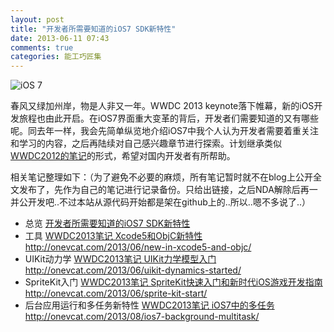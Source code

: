 ```yaml
---
layout: post
title: "开发者所需要知道的iOS7 SDK新特性"
date: 2013-06-11 07:43
comments: true
categories: 能工巧匠集
---
```


![iOS 7](http://img.onevcat.com/2013/ios-7-logo.png)

春风又绿加州岸，物是人非又一年。WWDC 2013 keynote落下帷幕，新的iOS开发旅程也由此开启。在iOS7界面重大变革的背后，开发者们需要知道的又有哪些呢。同去年一样，我会先简单纵览地介绍iOS7中我个人认为开发者需要着重关注和学习的内容，之后再陆续对自己感兴趣章节进行探索。计划继承类似[WWDC2012的笔记](http://onevcat.com/2012/06/%E5%BC%80%E5%8F%91%E8%80%85%E6%89%80%E9%9C%80%E8%A6%81%E7%9F%A5%E9%81%93%E7%9A%84ios6-sdk%E6%96%B0%E7%89%B9%E6%80%A7/)的形式，希望对国内开发者有所帮助。

相关笔记整理如下：（为了避免不必要的麻烦，所有笔记暂时就不在blog上公开全文发布了，先作为自己的笔记进行记录备份。只给出链接，之后NDA解除后再一并公开发吧..不过本站从源代码开始都是架在github上的..所以..嗯不多说了..）

* 总览 [开发者所需要知道的iOS7 SDK新特性](http://onevcat.com/2013/06/developer-should-know-about-ios7/)
* 工具 [WWDC2013笔记 Xcode5和ObjC新特性](http://onevcat.com/) http://onevcat.com/2013/06/new-in-xcode5-and-objc/
* UIKit动力学 [WWDC2013笔记 UIKit力学模型入门](http://onevcat.com/) http://onevcat.com/2013/06/uikit-dynamics-started/
* SpriteKit入门 [WWDC2013笔记 SpriteKit快速入门和新时代iOS游戏开发指南](http://onevcat.com/) http://onevcat.com/2013/06/sprite-kit-start/
* 后台应用运行和多任务新特性 [WWDC2013笔记 iOS7中的多任务](http://onevcat.com/) http://onevcat.com/2013/08/ios7-background-multitask/

<!--
---

### UI相关
#### 全新UI设计
iOS7最大的变化莫过于UI设计，也许你会说UI设计“这是设计师大大们应该关注的事情，不关开发者的事，我们只需要替换图片就行了”。那你就错了。UI的变化必然带来使用习惯和方式的转变，如何运用iOS7的UI，如何是自己的应用更切合新的系统，都是需要考虑的事情。另外值得注意的是，使用iOS7 SDK（现在只有Xcode5预览版提供）打包的应用在iOS7上运行时将会自动使用iOS7的新界面，所以原有应用可能需要对新界面进行重大调整。具体的iOS7中所使用的UI元素的人际交互界面文档，可以从[这里](https://developer.apple.com/library/prerelease/ios/design/index.html#//apple_ref/doc/uid/TP40013289)找到（应该是需要开发者账号才能看）。

简单总结来说，以现在上手体验看来新的UI变化改进有如下几点：

* 状态栏，导航栏和应用实际展示内容不再界限：系统自带的应用都不再区分状态栏和navigation bar，而是用统一的颜色力求简洁。这也算是一种趋势。
* BarItem的按钮全部文字化：这点做的相当坚决，所有的导航和工具条按钮都取消了拟物化，原来的文字（比如“Edit”，“Done”之类）改为了简单的文字，原来的图标（比如新建或者删除）也做了简化。
* 程序打开加入了动画：从主界面到图标所在位置的一个放大，同时显示应用的载入界面。

自己实验了几个现有的AppStore应用在iOS7上的运行情况：

* [Pomodoro Do](https://itunes.apple.com/app/id533469911?mt=8)： 这是我自己开发的应用，运行正常，但是因为不是iOS7 SDK打包，所以在UI上使用了之前系统的，问题是导航栏Tint颜色丢失，导致很难看，需要尽快更新。
* Facebook：因为使用了图片自定义导航栏，而没有直接使用系统提供的材质，所以没什么问题。
* 面包旅行：直接Crash，无法打开，原因未知。



这次UI大改可以说是一次对敏捷开发的检验，原来的应用（特别是拟物化用得比较重的应用）虽然也能运行，但是很多UI自定义的地方需要更改不说，还容易让用户产生一种“来到了另一个世界”的感觉，同时可以看到也有部分应用无法运行。而对于苹果的封闭系统和只升不降的特性，开发者以及其应用必须要尽快适应这个新系统，这对于迭代快速，还在继续维护的应用来说会是一个机会。相信谁先能适应新的UI，谁就将在iOS7上占到先机。

#### UIKit的力学模型（UIKit Dynamics）
新增了`UIDynamicItem`委托，用来为UIView制定力学模型行为，当然其他任何对象都能通过实现这组接口来定义动力学行为，只不过在UIKit中可能应用最多。所谓动力学行为，是指将现实世界的我们常见的力学行为或者特性引入到UI中，比如重力等。通过实现UIDynamicItem，UIKit现在支持如下行为：

* UIAttachmentBehavior 连接两个实现了UIDynamicItem的物体（以下简称动力物体），一个物体移动时，另一个跟随移动
* UICollisionBehavior 指定边界，使两个动力物体可以进行碰撞
* UIGravityBehavior 顾名思义，为动力物体增加重力模拟
* UIPushBehavior 为动力物体施加持续的力
* UISnapBehavior 为动力物体指定一个附着点，想象一下类似挂一幅画在图钉上的感觉

如果有开发游戏的童鞋可能会觉得这些很多都是做游戏时候的需求，一种box2d之类的2D物理引擎的既视感跃然而出。没错的亲，动态UI，加上之后要介绍的Sprite Kit，极大的扩展了使用UIKit进行游戏开发的可能性。另外要注意UIDynamicItem不仅适用于UIKit，任何对象都可以实现接口来获得动态物体的一些特性，所以说用来做一些3D的或者其他奇怪有趣的事情也不是没有可能。如果觉得Cocos2D+box2d这样的组合使用起来不方便的话，现在动态UIKit+SpriteKit给出了新的选择。

### 游戏方面

iOS7 SDK极大加强了直接使用iOS SDK制作和分发游戏的体验，最主要的是引入了专门的游戏制作框架。

#### Sprite Kit Framework
这是个人认为iOS7 SDK最大的亮点，也是最重要的部分，iOS SDK终于有自己的精灵系统了。Sprite Kit Framework使用硬件加速的动画系统来表现2D和2.5D的游戏，它提供了制作游戏所需要的大部分的工具，包括图像渲染，动画系统，声音播放以及图像模拟的物理引擎。可以说这个框架是iOS SDK自带了一个较完备的2D游戏引擎，力图让开发者专注于更高层的实现和内容。和大多数游戏引擎一样，Sprite Kit内的内容都按照场景（Scene）来分开组织，一个场景可以包括贴图对象，视频，形状，粒子效果甚至是CoreImage滤镜等等。相对于现有的2D引擎来说，由于Sprite Kit是在系统层级进行的优化，渲染时间等都由框架决定，因此应该会有比较高的效率。

另外，Xcode还提供了创建粒子系统和贴图Atlas的工具。使用Xcode来管理粒子效果和贴图atlas，可以迅速在Sprite Kit中反应出来。

#### Game Controller Framework
为Made-for-iPhone/iPod/iPad (MFi) game controller设计的硬件的对应的框架，可以让用户用来连接和控制专门的游戏硬件。参考WWDC 2013开场视频中开始的赛车演示。现在想到的是，也许这货不仅可以用于游戏…或者苹果之后会扩展其应用，因为使用普及率很高的iPhone作为物联网的入口，似乎会是很有前途的事情。

#### GameCenter改进
GameCenter一直是苹果的败笔...虽然每年都在改进，但是一直没看到大的起色。今年也不例外，都是些小改动，不提也罢。

### 多任务强化

* 经常需要下载新内容的应用现在可以通过设置`UIBackgroundModes`为`fetch`来实现后台下载内容了，需要在AppDelegate里实现`setMinimumBackgroundFetchInterval:`以及`application:performFetchWithCompletionHandler: `来处理完成的下载，这个为后台运行代码提供了又一种选择。不过考虑到Apple如果继续严格审核的话，可能只有杂志报刊类应用能够取得这个权限吧。另外需要注意开发者仅只能指定一个最小间隔，最后下没下估计就得看系统娘的心情了。
* 同样是后台下载，以前只能推送提醒用户进入应用下载，现在可以接到推送并在后台下载。UIBackgroundModes设为remote-notification，并实现`application:didReceiveRemoteNotification:fetchCompletionHandler:`

为后台下载，开发者必须使用一个新的类`NSURLSession`，其实就是在NSURLConnection上加了个后台处理，使用类似，API十分简单，不再赘述。

### AirDrop
这个是iOS7的重头新功能，用户可以用它来分享照片，文档，链接，或者其他数据给附近的设备。但是不需要特别的实现，被集成在了标准的UIActivityViewController里，并没有单独的API提供。数据的话，可以通过实现UIActivityItemSource接口后进行发送。大概苹果也不愿意看到超出他们控制的文件分享功能吧，毕竟这和iOS设计的初衷不一样。如果你不使用UIActivityViewController的话，可能是无法在应用里实装AirDrop功能了。

### 地图
Apple在继续在地图应用上的探索，MapKit的改进也乏善可陈。我一直相信地图类应用的瓶颈一定在于数据，但是对于数据源的建立并不是一年两年能够完成的。Google在这一块凭借自己的搜索引擎有着得天独厚的优势，苹果还差的很远很远。看看有哪些新东西吧：

* MKMapCamera，可以将一个MKMapCamera对象添加到地图上，在指明位置，角度和方向后将呈现3D的样子…大概可以想象成一个数字版的Google街景..
* MKDirections 获取Apple提供的基于方向的路径，然后可以用来将路径绘制在自己的应用中。这可能对一些小的地图服务提供商产生冲击，但是还是那句话，地图是一个数据的世界，在拥有完备数据之前，Apple不是Google的对手。这个状况至少会持续好几年（也有可能是永远）。
* MKGeodesicPolyline 创建一个随地球曲率的线，并附加到地图上，完成一些视觉效果。
* MKMapSnapshotter 使用其拍摄基于地图的照片，也许各类签到类应用会用到
* 改变了overlay物件的渲染方式

### Inter-App Audio 应用间的音频
AudioUnit框架中加入了在同一台设备不同应用之间发送MIDI指令和传送音频的能力。比如在一个应用中使用AudioUnit录音，然后在另一个应用中打开以处理等。在音源应用中声明一个AURemoteIO实例来标为Inter-App可用，在目标应用中使用新的发现接口来发现并获取音频。
想法很好，也算是在应用内共享迈出了一步，不过我对现在使用AudioUnit这样的低层级框架的应用数量表示不乐观。也许今后会有一些为更高层级设计的共享API提供给开发者使用。毕竟要从AudioUnit开始处理音频对于大多数开发者来说并不是一件很容易的事情。

### 点对点连接 Peer-to-Peer Connectivity
可以看成是AirDrop不能直接使用的补偿，代价是需要自己实现。MultipeerConnectivity框架可以用来发现和连接附近的设备，并传输数据，而这一切并不需要有网络连接。可以看到Apple逐渐在文件共享方面一步步放开限制，但是当然所有这些都还是被限制在sandbox里的。

### Store Kit Framework
Store Kit在内购方面采用了新的订单系统，这将可以实现对订单的本机验证。这是一次对应内购破解和有可能验证失败导致内购失败的更新，苹果希望藉此减少内购的实现流程，减少出错，同时遏制内购破解泛滥。前者可能没有问题，但是后者的话，因为objc的动态特性，决定了只要有越狱存在，内购破解也是早晚的事情。不过这一点确实方便了没有能力架设验证服务器的小开发者，这方面来说还是很好的。

### 最后
当然还有一些其他小改动，包括MessageUI里添加了附件按钮，Xcode开始支持模块了等等。完整的iOS7新特性列表可以在[这里](https://developer.apple.com/library/prerelease/ios/releasenotes/General/WhatsNewIniOS/Articles/iOS7.html#//apple_ref/doc/uid/TP40013162-SW1)找到（暂时应该也需要开发者账号）。最后一个好消息是，苹果放慢了废弃API的速度，这个版本并没有特别重要的API被标为Deprecated，Cheers。
-->